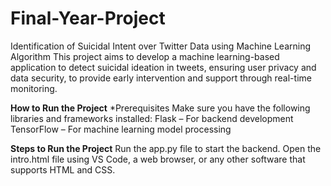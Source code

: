 # Final-Year-Project
Identification of Suicidal Intent over Twitter  Data using Machine Learning Algorithm This project aims to develop a machine  learning-based application to detect suicidal  ideation in tweets, ensuring user privacy and  data security, to provide early intervention  and support through real-time monitoring.

**How to Run the Project**
*Prerequisites
  Make sure you have the following libraries and frameworks installed:
  Flask – For backend development
  TensorFlow – For machine learning model processing

**Steps to Run the Project**
  Run the app.py file to start the backend.
  Open the intro.html file using VS Code, a web browser, or any other software that supports HTML and CSS.
